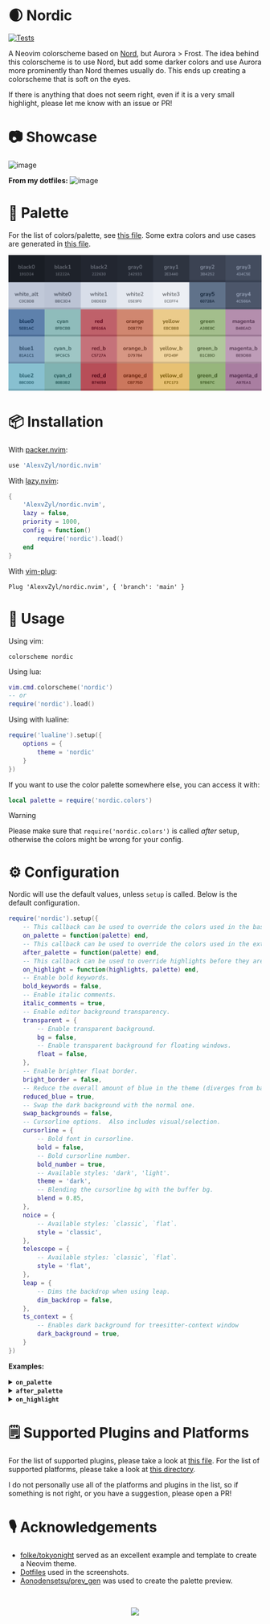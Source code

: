 # 🌒 Nordic

[![Tests](https://github.com/AlexvZyl/nordic.nvim/workflows/Tests/badge.svg)](https://github.com/AlexvZyl/nordic.nvim/actions?workflow=Tests)

A Neovim colorscheme based on [Nord](https://www.nordtheme.com/), but Aurora > Frost. The idea behind this colorscheme is to use Nord, but add some darker colors and use Aurora more prominently than Nord themes usually do. This ends up creating a colorscheme that is soft on the eyes.

If there is anything that does not seem right, even if it is a very small highlight, please let me know with an issue or PR!

# 📷 Showcase

![image](https://github.com/AlexvZyl/nordic.nvim/assets/81622310/2437fc89-733a-4368-b418-88cfe804d5d3)

**From my dotfiles:**
![image](https://github.com/AlexvZyl/nordic.nvim/assets/81622310/f8e1fbf6-2498-40a9-b0c1-dfb8fcfd642c)

# 🎨 Palette

For the list of colors/palette, see [this file](https://github.com/AlexvZyl/nordic.nvim/blob/main/lua/nordic/colors/nordic.lua). Some extra colors and use cases are generated in [this file](https://github.com/AlexvZyl/nordic.nvim/blob/main/lua/nordic/colors/init.lua).

![image](assets/palette.png)

# 📦 Installation

With [packer.nvim](https://github.com/wbthomason/packer.nvim):

```lua
use 'AlexvZyl/nordic.nvim'
```

With [lazy.nvim](https://github.com/folke/lazy.nvim):

```lua
{
    'AlexvZyl/nordic.nvim',
    lazy = false,
    priority = 1000,
    config = function()
        require('nordic').load()
    end
}
```

With [vim-plug](https://github.com/junegunn/vim-plug):

```vim
Plug 'AlexvZyl/nordic.nvim', { 'branch': 'main' }
```

# 🚀 Usage

Using vim:

```vim
colorscheme nordic
```

Using lua:

```lua
vim.cmd.colorscheme('nordic')
-- or
require('nordic').load()
```

Using with lualine:

```lua
require('lualine').setup({
    options = {
        theme = 'nordic'
    }
})
```

If you want to use the color palette somewhere else, you can access it with:

```lua
local palette = require('nordic.colors')
```
> [!WARNING]
> Please make sure that `require('nordic.colors')` is called *after* setup, otherwise the colors might be wrong for your config.

# ⚙️ Configuration

Nordic will use the default values, unless `setup` is called. Below is the default configuration.

```lua
require('nordic').setup({
    -- This callback can be used to override the colors used in the base palette.
    on_palette = function(palette) end,
    -- This callback can be used to override the colors used in the extended palette.
    after_palette = function(palette) end,
    -- This callback can be used to override highlights before they are applied.
    on_highlight = function(highlights, palette) end,
    -- Enable bold keywords.
    bold_keywords = false,
    -- Enable italic comments.
    italic_comments = true,
    -- Enable editor background transparency.
    transparent = {
        -- Enable transparent background.
        bg = false,
        -- Enable transparent background for floating windows.
        float = false,
    },
    -- Enable brighter float border.
    bright_border = false,
    -- Reduce the overall amount of blue in the theme (diverges from base Nord).
    reduced_blue = true,
    -- Swap the dark background with the normal one.
    swap_backgrounds = false,
    -- Cursorline options.  Also includes visual/selection.
    cursorline = {
        -- Bold font in cursorline.
        bold = false,
        -- Bold cursorline number.
        bold_number = true,
        -- Available styles: 'dark', 'light'.
        theme = 'dark',
        -- Blending the cursorline bg with the buffer bg.
        blend = 0.85,
    },
    noice = {
        -- Available styles: `classic`, `flat`.
        style = 'classic',
    },
    telescope = {
        -- Available styles: `classic`, `flat`.
        style = 'flat',
    },
    leap = {
        -- Dims the backdrop when using leap.
        dim_backdrop = false,
    },
    ts_context = {
        -- Enables dark background for treesitter-context window
        dark_background = true,
    }
})
```

**Examples:**

<details>
    <summary><b><code>on_palette</code></b></summary>
&nbsp;

An example of overriding colors in the base palette:
```lua
require('nordic').setup({
    on_palette = function(palette)
        palette.black0 = "#BF616A"
        palette.green.base = palette.cyan.base
    end,
})
```

</details>


<details>
    <summary><b><code>after_palette</code></b></summary>
&nbsp;

An example of setting the visual selection color (for more values see [this file](https://github.com/AlexvZyl/nordic.nvim/blob/main/lua/nordic/colors/init.lua)):
```lua
require('nordic').setup({
    after_palette = function(palette)
        local U = require("nordic.utils")
        palette.bg_visual = U.blend(palette.orange.base, palette.bg, 0.15)
    end,
})
```

</details>


<details>
    <summary><b><code>on_highlight</code></b></summary>
&nbsp;

An example of overriding the `TelescopePromptTitle` colors:
```lua
require('nordic').setup({
    on_highlight = function(highlights, palette)
        highlights.TelescopePromptTitle = {
            fg = palette.red.bright,
            bg = palette.green.base,
            italic = true,
            underline = true,
            sp = palette.yellow.dim,
            undercurl = false
        }
    end,
})
```

And an example of disabling all italics:
```lua
require('nordic').setup({
    on_highlight = function(highlights, _palette)
        for _, highlight in pairs(highlights) do
            highlight.italic = false
        end
    end
})
```

</details>


# 🗒️ Supported Plugins and Platforms

For the list of supported plugins, please take a look at [this file](https://github.com/AlexvZyl/nordic.nvim/blob/main/lua/nordic/groups/integrations.lua). For the list of supported platforms, please take a look at [this directory](https://github.com/AlexvZyl/nordic.nvim/tree/main/platforms).

I do not personally use all of the platforms and plugins in the list, so if something is not right, or you have a suggestion, please open a PR!

# 🎙️ Acknowledgements

- [folke/tokyonight](https://github.com/folke/tokyonight.nvim) served as an excellent example and template to create a Neovim theme.
- [Dotfiles](https://github.com/AlexvZyl/.dotfiles) used in the screenshots.
- [Aonodensetsu/prev_gen](https://github.com/Aonodensetsu/prev_gen) was used to create the palette preview.

</br>

<p align="center">
    <a href="https://github.com/AlexvZyl/nordic.nvim/graphs/contributors">
        <img src="https://contrib.rocks/image?repo=AlexvZyl/nordic.nvim" />
    </a>
</p>
